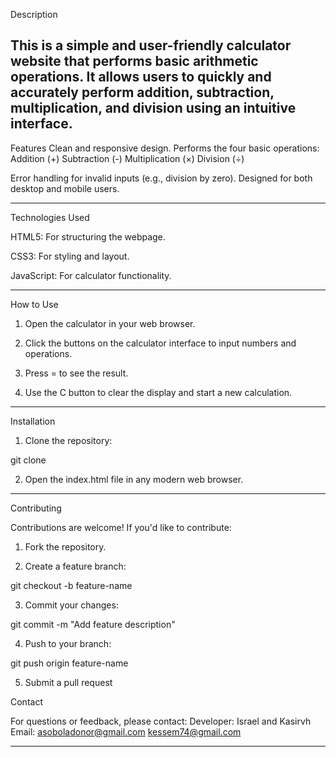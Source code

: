 Description

This is a simple and user-friendly calculator website that performs basic arithmetic operations. It allows users to quickly and accurately perform addition, subtraction, multiplication, and division using an intuitive interface.
---
Features
Clean and responsive design.
Performs the four basic operations:
Addition (+)
Subtraction (-)
Multiplication (×)
Division (÷)

Error handling for invalid inputs (e.g., division by zero).
Designed for both desktop and mobile users.



---

Technologies Used

HTML5: For structuring the webpage.

CSS3: For styling and layout.

JavaScript: For calculator functionality.



---

How to Use

1. Open the calculator in your web browser.


2. Click the buttons on the calculator interface to input numbers and operations.


3. Press = to see the result.


4. Use the C button to clear the display and start a new calculation.




---

Installation

1. Clone the repository:

git clone <repository-link>


2. Open the index.html file in any modern web browser.




---

Contributing

Contributions are welcome! If you'd like to contribute:

1. Fork the repository.


2. Create a feature branch:

git checkout -b feature-name


3. Commit your changes:

git commit -m "Add feature description"


4. Push to your branch:

git push origin feature-name


5. Submit a pull request

Contact

For questions or feedback, please contact:
Developer: Israel and Kasirvh
Email: asoboladonor@gmail.com 
       kessem74@gmail.com


---

